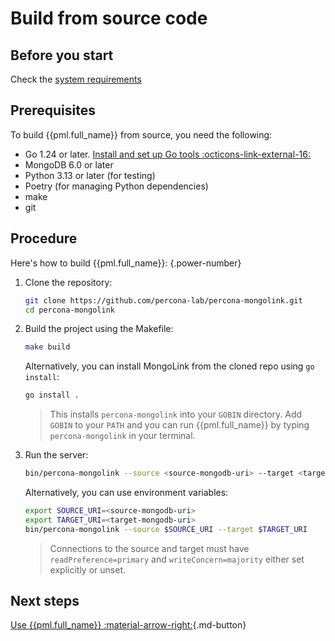 # Build from source code

## Before you start

Check the [system requirements](../system-requirements.md)

## Prerequisites

To build {{pml.full_name}} from source, you need the following:

- Go 1.24 or later. [Install and set up Go tools :octicons-link-external-16:](https://golang.org/doc/install)
- MongoDB 6.0 or later
- Python 3.13 or later (for testing)
- Poetry (for managing Python dependencies)
- make
- git

## Procedure

Here's how to build {{pml.full_name}}:
{.power-number}

1. Clone the repository:

    ```sh
    git clone https://github.com/percona-lab/percona-mongolink.git
    cd percona-mongolink
    ```

2. Build the project using the Makefile:

    ```sh
    make build
    ```

    Alternatively, you can install MongoLink from the cloned repo using `go install`:

    ```sh
    go install .
    ```

    > This installs `percona-mongolink` into your `GOBIN` directory. Add `GOBIN` to your `PATH` and you can run {{pml.full_name}} by typing `percona-mongolink` in your terminal.

3. Run the server:

    ```sh
    bin/percona-mongolink --source <source-mongodb-uri> --target <target-mongodb-uri>
    ```

    Alternatively, you can use environment variables:

    ```sh
    export SOURCE_URI=<source-mongodb-uri>
    export TARGET_URI=<target-mongodb-uri>
    bin/percona-mongolink --source $SOURCE_URI --target $TARGET_URI
    ```

    > Connections to the source and target must have `readPreference=primary` and `writeConcern=majority` either set explicitly or unset.

## Next steps

[Use {{pml.full_name}} :material-arrow-right:](usage.md){.md-button}